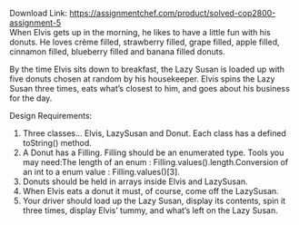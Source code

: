 Download Link: https://assignmentchef.com/product/solved-cop2800-assignment-5
<br>
When Elvis gets up in the morning, he likes to have a little fun with his donuts.  He loves crème filled, strawberry filled, grape filled, apple filled, cinnamon filled, blueberry filled and banana filled donuts.

By the time Elvis sits down to breakfast, the Lazy Susan is loaded up with five donuts chosen at random by his housekeeper.  Elvis spins the Lazy Susan three times, eats what’s closest to him, and goes about his business for the day.

Design Requirements:

<ol>

 <li>Three classes… Elvis, LazySusan and Donut. Each class has a defined toString() method.</li>

 <li>A Donut has a Filling. Filling should be an enumerated type.  Tools you may need:The length of an enum : Filling.values().length.Conversion of an int to a enum value : Filling.values()[3].</li>

 <li>Donuts should be held in arrays inside Elvis and LazySusan.</li>

 <li>When Elvis eats a donut it must, of course, come off the LazySusan.</li>

 <li>Your driver should load up the Lazy Susan, display its contents, spin it three times, display Elvis’ tummy, and what’s left on the Lazy Susan.</li>

</ol>





